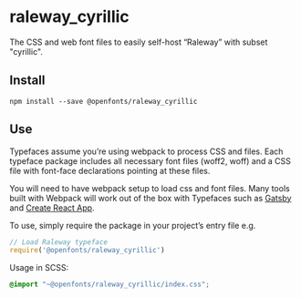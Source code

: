 
# raleway_cyrillic

The CSS and web font files to easily self-host “Raleway” with subset "cyrillic".

## Install

`npm install --save @openfonts/raleway_cyrillic`

## Use

Typefaces assume you’re using webpack to process CSS and files. Each typeface
package includes all necessary font files (woff2, woff) and a CSS file with
font-face declarations pointing at these files.

You will need to have webpack setup to load css and font files. Many tools built
with Webpack will work out of the box with Typefaces such as [Gatsby](https://github.com/gatsbyjs/gatsby)
and [Create React App](https://github.com/facebookincubator/create-react-app).

To use, simply require the package in your project’s entry file e.g.

```javascript
// Load Raleway typeface
require('@openfonts/raleway_cyrillic')
```

Usage in SCSS:
```scss
@import "~@openfonts/raleway_cyrillic/index.css";
```
